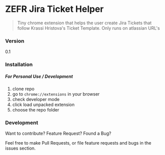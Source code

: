 # ZEFR Jira Ticket Helper
> Tiny chrome extension that helps the user create Jira Tickets that follow Krassi Hristova's Ticket Template. Only runs on atlassian URL's

### Version
0.1

### Installation

##### For Personal Use / Development
1. clone repo
2. go to `chrome://extensions` in your browser
3. check developer mode
4. click load unpacked extension
5. choose the repo folder

### Development

Want to contribute? Feature Request? Found a Bug?

Feel free to make Pull Requests, or file feature requests and bugs in the issues section.
